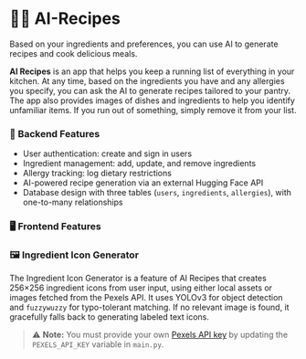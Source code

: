 # 🤖🍲 AI-Recipes

Based on your ingredients and preferences, you can use AI to generate recipes and cook delicious meals.

**AI Recipes** is an app that helps you keep a running list of everything in your kitchen. At any time, based on the ingredients you have and any allergies you specify, you can ask the AI to generate recipes tailored to your pantry. The app also provides images of dishes and ingredients to help you identify unfamiliar items. If you run out of something, simply remove it from your list.

### 🔧 Backend Features

* User authentication: create and sign in users
* Ingredient management: add, update, and remove ingredients
* Allergy tracking: log dietary restrictions
* AI-powered recipe generation via an external Hugging Face API
* Database design with three tables (`users`, `ingredients`, `allergies`), with one-to-many relationships

### 🖥️ Frontend Features

### 🖼️ Ingredient Icon Generator

The Ingredient Icon Generator is a feature of AI Recipes that creates 256×256 ingredient icons from user input, using either local assets or images fetched from the Pexels API. It uses YOLOv3 for object detection and `fuzzywuzzy` for typo-tolerant matching. If no relevant image is found, it gracefully falls back to generating labeled text icons.

> ⚠️ **Note:** You must provide your own [Pexels API key](https://www.pexels.com/api/) by updating the `PEXELS_API_KEY` variable in `main.py`.
